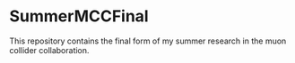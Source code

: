 # SummerMCCFinal
This repository contains the final form of my summer research in the muon collider collaboration.
